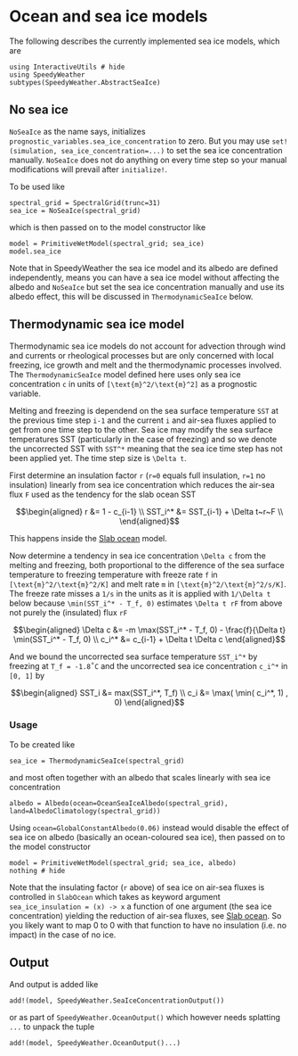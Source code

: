 # Ocean and sea ice models

The following describes the currently implemented sea ice models,
which are

```@example sea_ice
using InteractiveUtils # hide
using SpeedyWeather
subtypes(SpeedyWeather.AbstractSeaIce)
```

## No sea ice

`NoSeaIce` as the name says, initializes `prognostic_variables.sea_ice_concentration` 
to zero. But you may use `set!(simulation, sea_ice_concentration=...)` to set the
sea ice concentration manually. `NoSeaIce` does not do anything on every time step
so your manual modifications will prevail after `initialize!`.

To be used like

```@example sea_ice
spectral_grid = SpectralGrid(trunc=31)
sea_ice = NoSeaIce(spectral_grid)
```

which is then passed on to the model constructor like

```@example sea_ice
model = PrimitiveWetModel(spectral_grid; sea_ice)
model.sea_ice
```

Note that in SpeedyWeather the sea ice model and its albedo are defined
independently, means you can have a sea ice model without affecting the albedo
and `NoSeaIce` but set the sea ice concentration manually and use its albedo
effect, this will be discussed in `ThermodynamicSeaIce` below.

## Thermodynamic sea ice model

Thermodynamic sea ice models do not account for advection through wind and currents or rheological processes
but are only concerned with local freezing, ice growth and melt and the thermodynamic processes involved.
The `ThermodynamicSeaIce` model defined here uses only sea ice concentration ``c`` in units of
``[\text{m}^2/\text{m}^2]`` as a prognostic variable.

Melting and freezing is dependend on the sea surface temperature ``SST`` at the previous time step ``i-1``
and the current ``i`` and air-sea fluxes applied to get from one time step to the other.
Sea ice may modify the sea surface temperatures SST (particularly in the case of freezing) and so we denote the
uncorrected SST with ``SST^*`` meaning that the sea ice time step has not been applied yet.
The time step size is ``\Delta t``.

First determine an insulation factor ``r`` (``r=0`` equals full insulation, ``r=1`` no insulation) linearly
from sea ice concentration which reduces the air-sea flux ``F`` used as the tendency for the slab ocean SST
```math
\begin{aligned}
r &= 1 - c_{i-1} \\
SST_i^* &= SST_{i-1} + \Delta t~r~F \\
\end{aligned}
```
This happens inside the [Slab ocean](@ref) model.

Now determine a tendency in sea ice concentration ``\Delta c`` from the melting and freezing, both proportional to the
difference of the sea surface temperature to freezing temperature with freeze rate ``f`` in ``[\text{m}^2/\text{m}^2/K]``
and melt rate ``m`` in ``[\text{m}^2/\text{m}^2/s/K]``. The freeze rate misses a ``1/s`` in the units as it is applied with
``1/\Delta t`` below because ``\min(SST_i^* - T_f, 0)`` estimates ``\Delta t rF`` from above not purely the
(insulated) flux ``rF``

```math
\begin{aligned}
\Delta c &= -m \max(SST_i^* - T_f, 0) - \frac{f}{\Delta t} \min(SST_i^* - T_f, 0) \\
c_i^* &= c_{i-1} + \Delta t \Delta c
\end{aligned}
```

And we bound the uncorrected sea surface temperature ``SST_i^*`` by freezing at ``T_f = -1.8˚C``
and the uncorrected sea ice concentration ``c_i^*`` in ``[0, 1]`` by

```math
\begin{aligned}
SST_i &= max(SST_i^*, T_f) \\
c_i &= \max( \min( c_i^*, 1) , 0)
\end{aligned}
```

### Usage

To be created like

```@example sea_ice
sea_ice = ThermodynamicSeaIce(spectral_grid)
```

and most often together with an albedo that scales linearly with sea ice concentration

```@example sea_ice
albedo = Albedo(ocean=OceanSeaIceAlbedo(spectral_grid), land=AlbedoClimatology(spectral_grid))
```

Using `ocean=GlobalConstantAlbedo(0.06)` instead would disable the effect of sea ice on
albedo (basically an ocean-coloured sea ice), then passed on to the model constructor

```@example sea_ice
model = PrimitiveWetModel(spectral_grid; sea_ice, albedo)
nothing # hide
```

Note that the insulating factor (``r`` above) of sea ice on air-sea fluxes is controlled
in `SlabOcean` which takes as keyword argument `sea_ice_insulation = (x) -> x` a function
of one argument (the sea ice concentration) yielding the reduction of air-sea fluxes,
see [Slab ocean](@ref). So you likely want to map 0 to 0 with that function to have
no insulation (i.e. no impact) in the case of no ice.

## Output

And output is added like

```@example sea_ice
add!(model, SpeedyWeather.SeaIceConcentrationOutput())
```

or as part of `SpeedyWeather.OceanOutput()` which however needs splatting `...`
to unpack the tuple

```@example sea_ice
add!(model, SpeedyWeather.OceanOutput()...)
```


